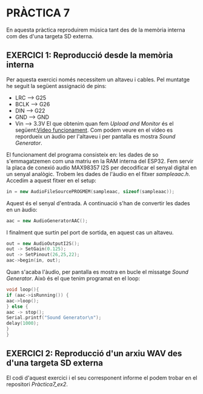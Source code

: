 # PRÀCTICA 7
En aquesta pràctica  reproduirem música tant des de la memòria interna com des d'una targeta SD externa.

## EXERCICI 1: Reproducció desde la memòria interna
Per aquesta exercici només necessitem un altaveu i cables. Pel muntatge he seguit la següent assignació de pins: 
- LRC --> G25
- BCLK --> G26
- DIN --> G22
- GND --> GND
- Vin --> 3.3V
El que obtenim quan fem *Upload and Monitor* és el següent:[Vídeo funcionament](https://drive.google.com/file/d/1YKYbzegySmjhGpX2p5JX_yrmkcF-wALd/view?usp=sharing).
Com podem veure en el vídeo es repordueix un àudio per l'altaveu i per pantalla es mostra *Sound Generator*.  

El funcionament del programa consisteix en: les dades de so s'emmagatzemen com una matriu en la RAM interna del ESP32. Fem servir la placa de conexió audio MAX98357 I2S per decodificar el senyal digital en un senyal analògic. Trobem les dades de l'àudio en el fitxer *sampleaac.h*. Accedim a aquest fitxer en el setup: 
```cpp
in = new AudioFileSourcePROGMEM(sampleaac, sizeof(sampleaac));
```
Aquest és el senyal d'entrada. A continuació s'han de convertir les dades en un àudio: 
```cpp
aac = new AudioGeneratorAAC();
```
I finalment que surtin pel port de sortida, en aquest cas un altaveu. 
```cpp
out = new AudioOutputI2S();
out -> SetGain(0.125);
out -> SetPinout(26,25,22);
aac->begin(in, out);
```
Quan s'acaba l'àudio, per pantalla es mostra en bucle el missatge *Sound Generator*. Això és el que tenim programat en el loop: 
```cpp
void loop(){
if (aac->isRunning()) {
aac->loop();
} else {
aac -> stop();
Serial.printf("Sound Generator\n");
delay(1000);
}
}
```
## EXERCICI 2: Reproducció d'un arxiu WAV des d'una targeta SD externa
El codi d'aquest exercici i el seu corresponent informe el podem trobar en el repositori *Pràctica7_ex2*.
